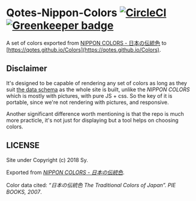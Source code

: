 # Qotes-Nippon-Colors [![CircleCI](https://img.shields.io/circleci/project/github/Qotes/Colors/master.svg)](https://circleci.com/gh/Qotes/Colors) [![Greenkeeper badge](https://badges.greenkeeper.io/Qotes/Qotes-Nippon-Colors.svg)](https://greenkeeper.io/)

A set of colors exported from [NIPPON COLORS - 日本の伝統色](http://nipponcolors.com) to [https://qotes.github.io/Colors](https://qotes.github.io/Colors).

## Disclaimer

It's designed to be capable of rendering any set of colors as long as they suit [the data schema](src/colors.ts) as the whole site is built, unlike the _NIPPON COLORS_ which is mostly with pictures, with pure JS + css. So the key of it is portable, since we're not rendering with pictures, and responsive.

Another significant difference worth mentioning is that the repo is much more practicle, it's not just for displaying but a tool helps on choosing colors.

## LICENSE

Site under Copyright (c) 2018 Sy.

Exported from _[NIPPON COLORS - 日本の伝統色](http://nipponcolors.com)_.

Color data cited: _“日本の伝統色 The Traditional Colors of Japan”. PIE BOOKS, 2007_.
